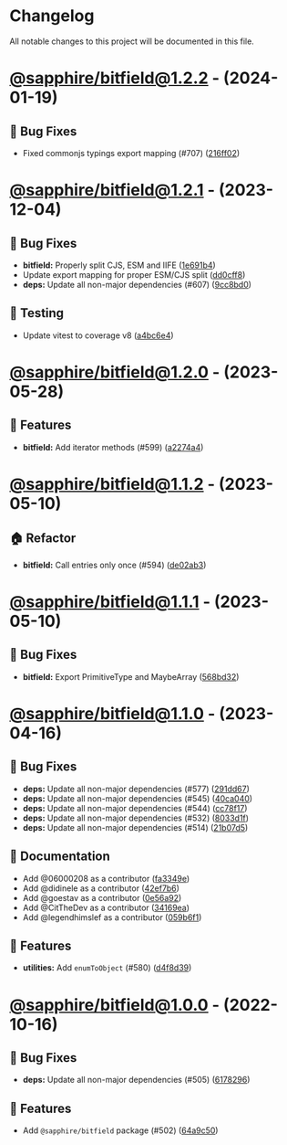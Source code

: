 # Changelog

All notable changes to this project will be documented in this file.

# [@sapphire/bitfield@1.2.2](https://github.com/sapphiredev/utilities/compare/@sapphire/bitfield@1.2.2...@sapphire/bitfield@1.2.2) - (2024-01-19)

## 🐛 Bug Fixes

- Fixed commonjs typings export mapping (#707) ([216ff02](https://github.com/sapphiredev/utilities/commit/216ff0260d63a9590357f9a5069f1ae2b34eaf5d))

# [@sapphire/bitfield@1.2.1](https://github.com/sapphiredev/utilities/compare/@sapphire/bitfield@1.2.1...@sapphire/bitfield@1.2.1) - (2023-12-04)

## 🐛 Bug Fixes

- **bitfield:** Properly split CJS, ESM and IIFE ([1e691b4](https://github.com/sapphiredev/utilities/commit/1e691b4f361b5503fea5a7daf733b29e3f545494))
- Update export mapping for proper ESM/CJS split ([dd0cff8](https://github.com/sapphiredev/utilities/commit/dd0cff8e9b03a15812f25f7a1180501a92422629))
- **deps:** Update all non-major dependencies (#607) ([9cc8bd0](https://github.com/sapphiredev/utilities/commit/9cc8bd0d4b5d650deab2c913e6c3d713861bae28))

## 🧪 Testing

- Update vitest to coverage v8 ([a4bc6e4](https://github.com/sapphiredev/utilities/commit/a4bc6e4f24ea60143a150ecc76fda6484f172ab9))

# [@sapphire/bitfield@1.2.0](https://github.com/sapphiredev/utilities/compare/@sapphire/bitfield@1.1.2...@sapphire/bitfield@1.2.0) - (2023-05-28)

## 🚀 Features

- **bitfield:** Add iterator methods (#599) ([a2274a4](https://github.com/sapphiredev/utilities/commit/a2274a4e266524ccdd2a26096bb032466095b05c))

# [@sapphire/bitfield@1.1.2](https://github.com/sapphiredev/utilities/compare/@sapphire/bitfield@1.1.1...@sapphire/bitfield@1.1.2) - (2023-05-10)

## 🏠 Refactor

- **bitfield:** Call entries only once (#594) ([de02ab3](https://github.com/sapphiredev/utilities/commit/de02ab311d8c56fad0b58bf9acdec5a40484ce0d))

# [@sapphire/bitfield@1.1.1](https://github.com/sapphiredev/utilities/compare/@sapphire/bitfield@1.1.0...@sapphire/bitfield@1.1.1) - (2023-05-10)

## 🐛 Bug Fixes

- **bitfield:** Export PrimitiveType and MaybeArray ([568bd32](https://github.com/sapphiredev/utilities/commit/568bd329e1341147dfb7f8a5dabcd9dd604fe535))

# [@sapphire/bitfield@1.1.0](https://github.com/sapphiredev/utilities/compare/@sapphire/bitfield@1.0.0...@sapphire/bitfield@1.1.0) - (2023-04-16)

## 🐛 Bug Fixes

- **deps:** Update all non-major dependencies (#577) ([291dd67](https://github.com/sapphiredev/utilities/commit/291dd6783e57d8f075ce566218ba076ef6c4bbbd))
- **deps:** Update all non-major dependencies (#545) ([40ca040](https://github.com/sapphiredev/utilities/commit/40ca040a21d8a0949682051a3a974538183a400e))
- **deps:** Update all non-major dependencies (#544) ([cc78f17](https://github.com/sapphiredev/utilities/commit/cc78f17390c7f3db08af92bf46a5a70a9c11dd5f))
- **deps:** Update all non-major dependencies (#532) ([8033d1f](https://github.com/sapphiredev/utilities/commit/8033d1ff7a5a1974134c61f424f171cccb2915e1))
- **deps:** Update all non-major dependencies (#514) ([21b07d5](https://github.com/sapphiredev/utilities/commit/21b07d5db529a0d982647a60de98e46f36f1ac93))

## 📝 Documentation

- Add @06000208 as a contributor ([fa3349e](https://github.com/sapphiredev/utilities/commit/fa3349e55ce4ad008785211dec7bf8e2b5d933df))
- Add @didinele as a contributor ([42ef7b6](https://github.com/sapphiredev/utilities/commit/42ef7b656c48fd0e720119db1d622c8bba2791e9))
- Add @goestav as a contributor ([0e56a92](https://github.com/sapphiredev/utilities/commit/0e56a92a4e2d0942bfa207f81a8cb03b32312034))
- Add @CitTheDev as a contributor ([34169ea](https://github.com/sapphiredev/utilities/commit/34169eae1dc0476ccf5a6c4f36e28602a204829e))
- Add @legendhimslef as a contributor ([059b6f1](https://github.com/sapphiredev/utilities/commit/059b6f1ab5362d46d58624d06c1aa39192b0716f))

## 🚀 Features

- **utilities:** Add `enumToObject` (#580) ([d4f8d39](https://github.com/sapphiredev/utilities/commit/d4f8d39eebedf4db9f81927ab339834a422c5334))

# [@sapphire/bitfield@1.0.0](https://github.com/sapphiredev/utilities/tree/@sapphire/bitfield@1.0.0) - (2022-10-16)

## 🐛 Bug Fixes

- **deps:** Update all non-major dependencies (#505) ([6178296](https://github.com/sapphiredev/utilities/commit/617829649e1e4deeee02b14533b5377cd5bc1fb3))

## 🚀 Features

- Add `@sapphire/bitfield` package (#502) ([64a9c50](https://github.com/sapphiredev/utilities/commit/64a9c5031509c7fc8f1b0ceffb2020635dbb3e5a))

